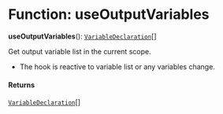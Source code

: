 # Function: useOutputVariables

**useOutputVariables**(): [`VariableDeclaration`](/en/auto-docs/variable-core/classes/VariableDeclaration.md)\[]

Get output variable list in the current scope.

* The hook is reactive to variable list or any variables change.

#### Returns

[`VariableDeclaration`](/en/auto-docs/variable-core/classes/VariableDeclaration.md)\[]
